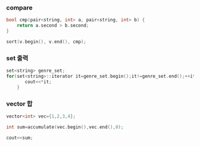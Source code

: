 ### compare

```c++
bool cmp(pair<string, int> a, pair<string, int> b) {
	return a.second > b.second;
}

sort(v.begin(), v.end(), cmp);
```



### set 출력

```c++
set<string> genre_set;
for(set<string>::iterator it=genre_set.begin();it!=genre_set.end();++it){
       cout<<*it;
    }
```



### vector 합

```c++
vector<int> vec={1,2,3,4};

int sum=accumulate(vec.begin(),vec.end(),0);

cout<<sum;
```

